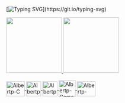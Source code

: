 [![Typing SVG](https://readme-typing-svg.herokuapp.com/?color=f50270&size=32&center=false&vCenter=true&width=900&lines=Hi,+my+name+is+José+Alberto+Rodrigues+Neto.;I'm+from+Aquiraz,+CE.;I'm+studying+Computer+Science+at+IFCE.;)](https://git.io/typing-svg)
  

 <div>
  <a href="https://github.com/Jose-Alberto-Rodrigues-Neto">
  <img height="150em" src="https://github-readme-stats.vercel.app/api?username=Jose-Alberto-Rodrigues-Neto&show_icons=true&theme=radical&include_all_commits=true&count_private=true"/>
  <img height="150em" src="https://github-readme-stats.vercel.app/api/top-langs/?username=Jose-Alberto-Rodrigues-Neto&layout=compact&langs_count=16&theme=radical"/>

   </div>
  
  <div style="display: inline_block">
    <br>
  <img align="center" alt="Albertp-C" height="40" width="50" src="https://cdn.jsdelivr.net/gh/devicons/devicon/icons/c/c-original.svg" />
  <img align="center" alt="Albertp-HTML5" height="40" width="40" src="https://cdn.jsdelivr.net/gh/devicons/devicon/icons/html5/html5-original.svg" />
  <img align="center" alt="Albertp-JavaScript" height="40" width="40" src="https://cdn.jsdelivr.net/gh/devicons/devicon/icons/javascript/javascript-original.svg" />
  <img align="center" alt="Albertp-GameMakerStudio2" height="45" width="45" src="https://i.imgur.com/4FEZwIp.png" />    
  <img align="center" alt="Albertp-Java" height="40" width="50"  src="https://cdn.jsdelivr.net/gh/devicons/devicon/icons/java/java-original.svg" />
    

          
    
  </div>
  
  

<!---
Jose-Alberto-Rodrigues-Neto/Jose-Alberto-Rodrigues-Neto is a ✨ special ✨ repository because its `README.md` (this file) appears on your GitHub profile.
You can click the Preview link to take a look at your changes.
--->
